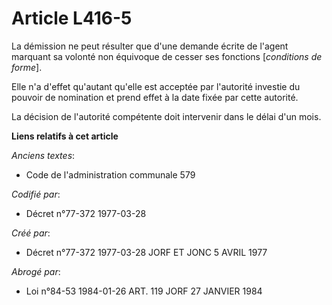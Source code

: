 # Article L416-5

La démission ne peut résulter que d'une demande écrite de l'agent marquant sa volonté non équivoque de cesser ses fonctions
[*conditions de forme*].

Elle n'a d'effet qu'autant qu'elle est acceptée par l'autorité investie du pouvoir de nomination et prend effet à la date
fixée par cette autorité.

La décision de l'autorité compétente doit intervenir dans le délai d'un mois.

**Liens relatifs à cet article**

_Anciens textes_:

  - Code de l'administration communale 579

_Codifié par_:

  - Décret n°77-372 1977-03-28

_Créé par_:

  - Décret n°77-372 1977-03-28 JORF ET JONC 5 AVRIL 1977

_Abrogé par_:

  - Loi n°84-53 1984-01-26 ART. 119 JORF 27 JANVIER 1984
